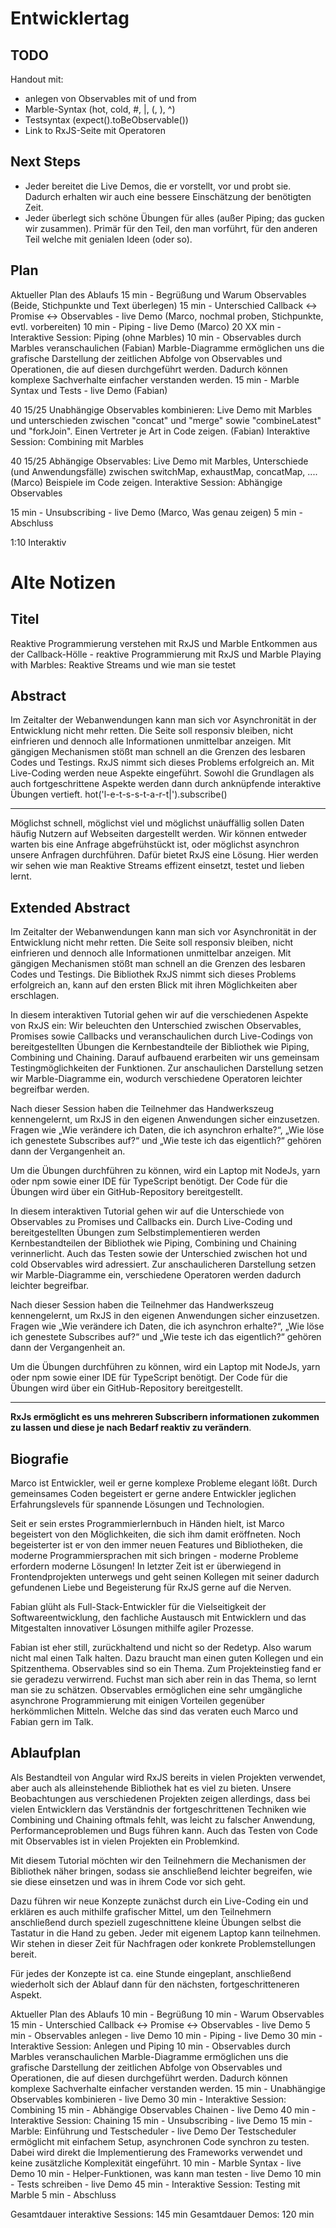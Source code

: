 # Entwicklertag

## TODO

Handout mit:
- anlegen von Observables mit of und from
- Marble-Syntax (hot, cold, #, |, (, ), ^)
- Testsyntax (expect().toBeObservable())
- Link to RxJS-Seite mit Operatoren

## Next Steps
- Jeder bereitet die Live Demos, die er vorstellt, vor und probt sie. Dadurch erhalten wir auch eine bessere Einschätzung der benötigten Zeit.
- Jeder überlegt sich schöne Übungen für alles (außer Piping; das gucken wir zusammen). Primär für den Teil, den man vorführt, für den anderen Teil welche mit genialen Ideen (oder so).

## Plan

Aktueller Plan des Ablaufs
15 min - Begrüßung und Warum Observables (Beide, Stichpunkte und Text überlegen)
15 min - Unterschied Callback <-> Promise <-> Observables - live Demo (Marco, nochmal proben, Stichpunkte, evtl. vorbereiten)
10 min - Piping - live Demo (Marco)
20
XX min - Interaktive Session: Piping (ohne Marbles)
10 min - Observables durch Marbles veranschaulichen (Fabian)
     Marble-Diagramme ermöglichen uns die grafische Darstellung der zeitlichen Abfolge von Observables und Operationen, die auf diesen durchgeführt werden. Dadurch können komplexe Sachverhalte einfacher verstanden werden.
15 min - Marble Syntax und Tests - live Demo (Fabian)

40
15/25
Unabhängige Observables kombinieren: Live Demo mit Marbles und unterschieden zwischen "concat" und "merge" sowie "combineLatest" und "forkJoin". Einen Vertreter je Art in Code zeigen. (Fabian)
Interaktive Session: Combining mit Marbles

40
15/25
Abhängige Observables: Live Demo mit Marbles, Unterschiede (und Anwendungsfälle) zwischen switchMap, exhaustMap, concatMap, .... (Marco)
Beispiele im Code zeigen.
Interaktive Session: Abhängige Observables

15 min - Unsubscribing - live Demo (Marco, Was genau zeigen)
5 min - Abschluss


1:10 Interaktiv


Alte Notizen
========================

## Titel
Reaktive Programmierung verstehen mit RxJS und Marble
Entkommen aus der Callback-Hölle - reaktive Programmierung mit RxJS und Marble
Playing with Marbles: Reaktive Streams und wie man sie testet

## Abstract
Im Zeitalter der Webanwendungen kann man sich vor Asynchronität in der Entwicklung nicht mehr retten. Die Seite soll responsiv bleiben, nicht einfrieren und dennoch alle Informationen unmittelbar anzeigen.
Mit gängigen Mechanismen stößt man schnell an die Grenzen des lesbaren Codes und Testings.
RxJS nimmt sich dieses Problems erfolgreich an.
Mit Live-Coding werden neue Aspekte eingeführt. Sowohl die Grundlagen als auch fortgeschrittene Aspekte werden dann durch anknüpfende interaktive Übungen vertieft.
hot('l-e-t-s-s-t-a-r-t|').subscribe()

--------------------------------------------------

Möglichst schnell, möglichst viel und möglichst unäuffällig sollen Daten häufig Nutzern auf Webseiten dargestellt werden. Wir können entweder warten bis eine Anfrage abgefrühstückt ist, oder möglichst asynchron unsere Anfragen durchführen. Dafür bietet RxJS eine Lösung. Hier werden wir sehen wie man Reaktive Streams effizent einsetzt, testet und lieben lernt.



## Extended Abstract
Im Zeitalter der Webanwendungen kann man sich vor Asynchronität in der Entwicklung nicht mehr retten. Die Seite soll responsiv bleiben, nicht einfrieren und dennoch alle Informationen unmittelbar anzeigen.
Mit gängigen Mechanismen stößt man schnell an die Grenzen des lesbaren Codes und Testings.
Die Bibliothek RxJS nimmt sich dieses Problems erfolgreich an, kann auf den ersten Blick mit ihren Möglichkeiten aber erschlagen.

In diesem interaktiven Tutorial gehen wir auf die verschiedenen Aspekte von RxJS ein: Wir beleuchten den Unterschied zwischen Observables, Promises sowie Callbacks und veranschaulichen durch Live-Codings von bereitgestellten Übungen die Kernbestandteile der Bibliothek wie Piping, Combining und Chaining. Darauf aufbauend erarbeiten wir uns gemeinsam Testingmöglichkeiten der Funktionen.
Zur anschaulichen Darstellung setzen wir Marble-Diagramme ein, wodurch verschiedene Operatoren leichter begreifbar werden.

Nach dieser Session haben die Teilnehmer das Handwerkszeug kennengelernt, um RxJS in den eigenen Anwendungen sicher einzusetzen. Fragen wie „Wie verändere ich Daten, die ich asynchron erhalte?“, „Wie löse ich genestete Subscribes auf?“ und „Wie teste ich das eigentlich?“ gehören dann der Vergangenheit an.

Um die Übungen durchführen zu können, wird ein Laptop mit NodeJs, yarn oder npm sowie einer IDE für TypeScript benötigt. Der Code für die Übungen wird über ein GitHub-Repository bereitgestellt.







In diesem interaktiven Tutorial gehen wir auf die Unterschiede von Observables zu Promises und Callbacks ein.
Durch Live-Coding und bereitgestellten Übungen zum Selbstimplementieren werden Kernbestandteilen der Bibliothek wie Piping, Combining und Chaining verinnerlicht. Auch das Testen sowie der Unterschied zwischen hot und cold Observables wird adressiert.
Zur anschaulicheren Darstellung setzen wir Marble-Diagramme ein, verschiedene Operatoren werden dadurch leichter begreifbar.

Nach dieser Session haben die Teilnehmer das Handwerkszeug kennengelernt, um RxJS in den eigenen Anwendungen sicher einzusetzen. Fragen wie „Wie verändere ich Daten, die ich asynchron erhalte?“, „Wie löse ich genestete Subscribes auf?“ und „Wie teste ich das eigentlich?“ gehören dann der Vergangenheit an.

Um die Übungen durchführen zu können, wird ein Laptop mit NodeJs, yarn oder npm sowie einer IDE für TypeScript benötigt. Der Code für die Übungen wird über ein GitHub-Repository bereitgestellt.

-----------------------------


**RxJs ermöglicht es uns mehreren Subscribern informationen zukommen zu lassen und diese je nach Bedarf reaktiv zu verändern**. 

## Biografie

Marco ist Entwickler, weil er gerne komplexe Probleme elegant lößt. Durch gemeinsames Coden begeistert er gerne andere Entwickler  jeglichen Erfahrungslevels für spannende Lösungen und Technologien.

Seit er sein erstes Programmierlernbuch in Händen hielt, ist Marco begeistert von den Möglichkeiten, die sich ihm damit eröffneten. Noch begeisterter ist er von den immer neuen Features und Bibliotheken, die moderne Programmiersprachen mit sich bringen - moderne Probleme erfordern moderne Lösungen! In letzter Zeit ist er überwiegend in Frontendprojekten unterwegs und geht seinen Kollegen mit seiner dadurch gefundenen Liebe und Begeisterung für RxJS gerne auf die Nerven.

Fabian glüht als Full-Stack-Entwickler für die Vielseitigkeit der Softwareentwicklung, den fachliche Austausch mit Entwicklern und das Mitgestalten innovativer Lösungen mithilfe agiler Prozesse.

Fabian ist eher still, zurückhaltend und nicht so der Redetyp. Also warum nicht mal einen Talk halten. Dazu braucht man einen guten Kollegen und ein Spitzenthema. Observables sind so ein Thema. Zum Projekteinstieg fand er sie geradezu verwirrend. Fuchst man sich aber rein in das Thema, so lernt man sie zu schätzen. Observables ermöglichen eine sehr umgängliche asynchrone Programmierung mit einigen Vorteilen gegenüber herkömmlichen Mitteln. Welche das sind das veraten euch Marco und Fabian gern im Talk.

## Ablaufplan

Als Bestandteil von Angular wird RxJS bereits in vielen Projekten verwendet, aber auch als alleinstehende Bibliothek hat es viel zu bieten.
Unsere Beobachtungen aus verschiedenen Projekten zeigen allerdings, dass bei vielen Entwicklern das Verständnis der fortgeschrittenen Techniken wie Combining und Chaining oftmals fehlt, was leicht zu falscher Anwendung, Performanceproblemen und Bugs führen kann. Auch das Testen von Code mit Observables ist in vielen Projekten ein Problemkind.

Mit diesem Tutorial möchten wir den Teilnehmern die Mechanismen der Bibliothek näher bringen, sodass sie anschließend leichter begreifen, wie sie diese einsetzen und was in ihrem Code vor sich geht.

Dazu führen wir neue Konzepte zunächst durch ein Live-Coding ein und erklären es auch mithilfe grafischer Mittel, um den Teilnehmern anschließend durch speziell zugeschnittene kleine Übungen selbst die Tastatur in die Hand zu geben. Jeder mit eigenem Laptop kann teilnehmen. Wir stehen in dieser Zeit für Nachfragen oder konkrete Problemstellungen bereit.

Für jedes der Konzepte ist ca. eine Stunde eingeplant, anschließend wiederholt sich der Ablauf dann für den nächsten, fortgeschritteneren Aspekt.

Aktueller Plan des Ablaufs
10 min - Begrüßung
10 min - Warum Observables
15 min - Unterschied Callback <-> Promise <-> Observables - live Demo
5 min - Observables anlegen - live Demo
10 min - Piping - live Demo
30 min - Interaktive Session: Anlegen und Piping
10 min - Observables durch Marbles veranschaulichen
     Marble-Diagramme ermöglichen uns die grafische Darstellung der zeitlichen Abfolge von Observables und Operationen, die auf diesen durchgeführt werden. Dadurch können komplexe Sachverhalte einfacher verstanden werden.
15 min - Unabhängige Observables kombinieren - live Demo
30 min - Interaktive Session: Combining
15 min - Abhängige Observables Chainen - live Demo
40 min - Interaktive Session: Chaining
15 min - Unsubscribing - live Demo
15 min - Marble: Einführung und Testscheduler - live Demo
      Der Testscheduler ermöglicht mit einfachem Setup, asynchronen Code synchron zu testen. Dabei wird direkt die Implementierung des Frameworks verwendet und keine zusätzliche Komplexität eingeführt.
10 min - Marble Syntax - live Demo
10 min - Helper-Funktionen, was kann man testen - live Demo
10 min - Tests schreiben - live Demo
45 min - Interaktive Session: Testing mit Marble
5 min - Abschluss

Gesamtdauer interaktive Sessions: 145 min
Gesamtdauer Demos: 120 min
